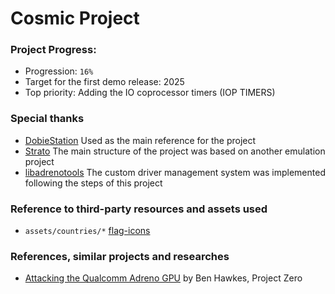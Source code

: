 # Cosmic Project

### Project Progress:
- Progression: ```16%```
- Target for the first demo release: 2025
- Top priority: Adding the IO coprocessor timers (IOP TIMERS)

### Special thanks
- [DobieStation](https://github.com/PSI-Rockin/DobieStation) Used as the main reference for the project
- [Strato](https://github.com/strato-emu/strato.git) The main structure of the project was based on another emulation project
- [libadrenotools](https://github.com/bylaws/libadrenotools.git) The custom driver management system was implemented following the steps of this project

### Reference to third-party resources and assets used
- ```assets/countries/*``` [flag-icons](https://github.com/lipis/flag-icons.git)

### References, similar projects and researches
- [Attacking the Qualcomm Adreno GPU](https://googleprojectzero.blogspot.com/2020/09/attacking-qualcomm-adreno-gpu.html) by Ben Hawkes, Project Zero
